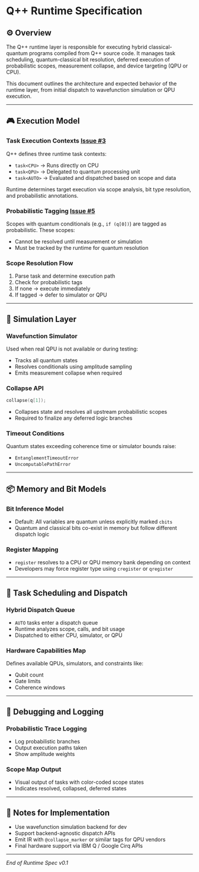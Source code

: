 # Q++ Runtime Specification

## ⚙️ Overview
The Q++ runtime layer is responsible for executing hybrid classical-quantum programs compiled from Q++ source code. It manages task scheduling, quantum-classical bit resolution, deferred execution of probabilistic scopes, measurement collapse, and device targeting (QPU or CPU).

This document outlines the architecture and expected behavior of the runtime layer, from initial dispatch to wavefunction simulation or QPU execution.

---

## 🎮 Execution Model 

### Task Execution Contexts [Issue #3](https://github.com/sefunmi4/qpp-lang/issues/3#issue-3006616767)
Q++ defines three runtime task contexts:
- `task<CPU>` → Runs directly on CPU
- `task<QPU>` → Delegated to quantum processing unit
- `task<AUTO>` → Evaluated and dispatched based on scope and data

Runtime determines target execution via scope analysis, bit type resolution, and probabilistic annotations.

### Probabilistic Tagging [Issue #5](https://github.com/sefunmi4/qpp-lang/issues/5#issue-3006630677) 
Scopes with quantum conditionals (e.g., `if (q[0])`) are tagged as probabilistic. These scopes:
- Cannot be resolved until measurement or simulation
- Must be tracked by the runtime for quantum resolution

### Scope Resolution Flow 
1. Parse task and determine execution path
2. Check for probabilistic tags
3. If none → execute immediately
4. If tagged → defer to simulator or QPU

---

## 🔄 Simulation Layer

### Wavefunction Simulator 
Used when real QPU is not available or during testing:
- Tracks all quantum states
- Resolves conditionals using amplitude sampling
- Emits measurement collapse when required

### Collapse API
```cpp
collapse(q[1]);
```
- Collapses state and resolves all upstream probabilistic scopes
- Required to finalize any deferred logic branches

### Timeout Conditions 
Quantum states exceeding coherence time or simulator bounds raise:
- `EntanglementTimeoutError`
- `UncomputablePathError`

---

## 📦 Memory and Bit Models

### Bit Inference Model 
- Default: All variables are quantum unless explicitly marked `cbits`
- Quantum and classical bits co-exist in memory but follow different dispatch logic

### Register Mapping 
- `register` resolves to a CPU or QPU memory bank depending on context
- Developers may force register type using `cregister` or `qregister`

---

## 🔧 Task Scheduling and Dispatch

### Hybrid Dispatch Queue 
- `AUTO` tasks enter a dispatch queue
- Runtime analyzes scope, calls, and bit usage
- Dispatched to either CPU, simulator, or QPU

### Hardware Capabilities Map 
Defines available QPUs, simulators, and constraints like:
- Qubit count
- Gate limits
- Coherence windows

---

## 🧪 Debugging and Logging

### Probabilistic Trace Logging
- Log probabilistic branches
- Output execution paths taken
- Show amplitude weights

### Scope Map Output
- Visual output of tasks with color-coded scope states
- Indicates resolved, collapsed, deferred states

---

## 📌 Notes for Implementation
- Use wavefunction simulation backend for dev
- Support backend-agnostic dispatch APIs
- Emit IR with `@collapse_marker` or similar tags for QPU vendors
- Final hardware support via IBM Q / Google Cirq APIs

---

*End of Runtime Spec v0.1*

